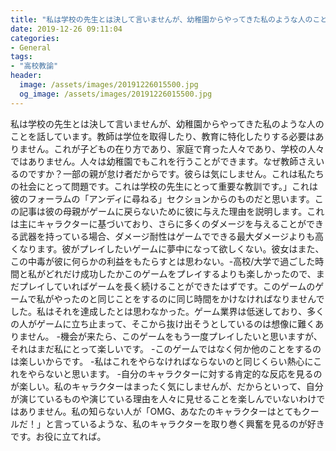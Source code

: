 ```yaml
---
title: "私は学校の先生とは決して言いませんが、幼稚園からやってきた私のような人のことを話しています。"
date: 2019-12-26 09:11:04
categories:
- General
tags:
- "高校教諭"
header:
  image: /assets/images/20191226015500.jpg
  og_image: /assets/images/20191226015500.jpg
---
```


私は学校の先生とは決して言いませんが、幼稚園からやってきた私のような人のことを話しています。教師は学位を取得したり、教育に特化したりする必要はありません。これが子どもの在り方であり、家庭で育った人々であり、学校の人々ではありません。人々は幼稚園でもこれを行うことができます。なぜ教師さえいるのですか？一部の親が怠け者だからです。彼らは気にしません。これは私たちの社会にとって問題です。これは学校の先生にとって重要な教訓です。」これは彼のフォーラムの「アンディに尋ねる」セクションからのものだと思います。この記事は彼の母親がゲームに戻らないために彼に与えた理由を説明します。これは主にキャラクターに基づいており、さらに多くのダメージを与えることができる武器を持っている場合、ダメージ耐性はゲームでできる最大ダメージよりも高くなります。彼がプレイしたいゲームに夢中になって欲しくない。彼女はまた、この中毒が彼に何らかの利益をもたらすとは思わない。-高校/大学で過ごした時間と私がどれだけ成功したかこのゲームをプレイするよりも楽しかったので、まだプレイしていればゲームを長く続けることができたはずです。このゲームのゲームで私がやったのと同じことをするのに同じ時間をかけなければなりませんでした。私はそれを達成したとは思わなかった。ゲーム業界は低迷しており、多くの人がゲームに立ち止まって、そこから抜け出そうとしているのは想像に難くありません。 -機会が来たら、このゲームをもう一度プレイしたいと思いますが、それはまだ私にとって楽しいです。 -このゲームではなく何か他のことをするのは楽しいからです。 -私はこれをやらなければならないのと同じくらい熱心にこれをやらないと思います。 -自分のキャラクターに対する肯定的な反応を見るのが楽しい。私のキャラクターはまったく気にしませんが、だからといって、自分が演じているものや演じている理由を人々に見せることを楽しんでいないわけではありません。私の知らない人が「OMG、あなたのキャラクターはとてもクールだ！」と言っているような、私のキャラクターを取り巻く興奮を見るのが好きです。お役に立てれば。
